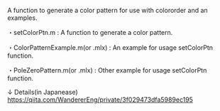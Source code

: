 A function to generate a color pattern for use with colororder and an examples.

・setColorPtn.m : A function to generate a color pattern.

・ColorPatternExample.m(or .mlx) : An example for usage setColorPtn function.

・PoleZeroPattern.m(or .mlx) : Other example for usage setColorPtn function.


↓ Details(in Japanease)
https://qiita.com/WandererEng/private/3f029473dfa5989ec195
